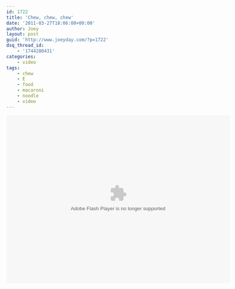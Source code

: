```yaml
---
id: 1722
title: 'Chew, chew, chew'
date: '2011-03-27T18:06:00+00:00'
author: Joey
layout: post
guid: 'http://www.joeyday.com/?p=1722'
dsq_thread_id:
    - '1744280431'
categories:
    - video
tags:
    - chew
    - E
    - food
    - macaroni
    - noodle
    - video
---
```


<object classid="clsid:D27CDB6E-AE6D-11cf-96B8-444553540000" data="http://www.flickr.com/apps/video/stewart.swf?v=71377" height="446" type="application/x-shockwave-flash" width="595"><param name="flashvars" value="intl_lang=en-us&photo_secret=be68eef402&photo_id=5565842849"></param><param name="movie" value="http://www.flickr.com/apps/video/stewart.swf?v=71377"></param><param name="bgcolor" value="#000000"></param><param name="allowFullScreen" value="true"></param><embed allowfullscreen="true" bgcolor="#000000" flashvars="intl_lang=en-us&photo_secret=be68eef402&photo_id=5565842849" height="446" src="http://www.flickr.com/apps/video/stewart.swf?v=71377" type="application/x-shockwave-flash" width="595"></embed></object>